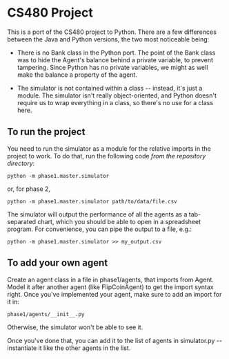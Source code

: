CS480 Project
=============

This is a port of the CS480 project to Python. There are a few differences between the Java and Python versions, the two most noticeable being:

- There is no Bank class in the Python port. The point of the Bank class was to hide the Agent's balance behind a private variable, to prevent tampering. Since Python has no private variables, we might as well make the balance a property of the agent.

- The simulator is not contained within a class -- instead, it's just a module. The simulator isn't really object-oriented, and Python doesn't require us to wrap everything in a class, so there's no use for a class here.

To run the project
------------------

You need to run the simulator as a module for the relative imports in the project to work. To do that, run the following code *from the repository directory*:

    python -m phase1.master.simulator

or, for phase 2,

    python -m phase1.master.simulator path/to/data/file.csv

The simulator will output the performance of all the agents as a tab-separated chart, which you should be able to open in a spreadsheet program. For convenience, you can pipe the output to a file, e.g.:

    python -m phase1.master.simulator >> my_output.csv

To add your own agent
---------------------

Create an agent class in a file in phase1/agents, that imports from Agent. Model it after another agent (like FlipCoinAgent) to get the import syntax right. Once you've implemented your agent, make sure to add an import for it in:

    phase1/agents/__init__.py

Otherwise, the simulator won't be able to see it.

Once you've done that, you can add it to the list of agents in simulator.py -- instantiate it like the other agents in the list.